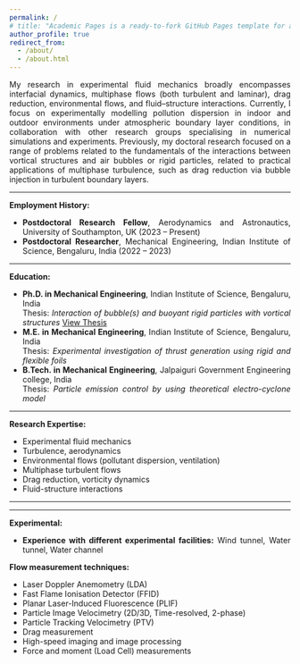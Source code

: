 ```yaml
---
permalink: /
# title: "Academic Pages is a ready-to-fork GitHub Pages template for academic personal websites"
author_profile: true
redirect_from: 
  - /about/
  - /about.html
--- 
```


 
<div style="text-align: justify;">
<p>
My research in experimental fluid mechanics broadly encompasses interfacial dynamics, multiphase flows (both turbulent and laminar), drag reduction, environmental flows, and fluid–structure interactions. Currently, I focus on experimentally modelling pollution dispersion in indoor and outdoor environments under atmospheric boundary layer conditions, in collaboration with other research groups specialising in numerical simulations and experiments. Previously, my doctoral research focused on a range of problems related to the fundamentals of the interactions between vortical structures and air bubbles or rigid particles, related to practical applications of multiphase turbulence, such as drag reduction via bubble injection in turbulent boundary layers. 
<p>

<hr>

<p><strong>Employment History:</strong></p>
<ul>
  <li><strong>Postdoctoral Research Fellow</strong>, Aerodynamics and Astronautics, University of Southampton, UK (2023 – Present)</li>
  <li><strong>Postdoctoral Researcher</strong>, Mechanical Engineering, Indian Institute of Science, Bengaluru, India (2022 – 2023)</li>
</ul>

<hr>

<p><strong>Education:</strong></p>
<ul>
  <li><strong>Ph.D. in Mechanical Engineering</strong>, Indian Institute of Science, Bengaluru, India
    <br>Thesis: <em>Interaction of bubble(s) and buoyant rigid particles with vortical structures</em>  
    <a href="https://etd.iisc.ac.in/handle/2005/6016">View Thesis</a>
  </li>
  <li><strong>M.E. in Mechanical Engineering</strong>, Indian Institute of Science, Bengaluru, India  
    <br>Thesis: <em>Experimental investigation of thrust generation using rigid and flexible foils</em>
  </li>
  <li><strong>B.Tech. in Mechanical Engineering</strong>, Jalpaiguri Government Engineering college, India 
    <br>Thesis: <em>Particle emission control by using theoretical electro-cyclone model</em>
  </li>
</ul>

<hr>

<p><strong>Research Expertise:</strong></p>
<ul>
  <li>Experimental fluid mechanics</li>
  <li>Turbulence, aerodynamics</li>
  <li>Environmental flows (pollutant dispersion, ventilation)</li>
  <li>Multiphase turbulent flows</li>
  <li>Drag reduction, vorticity dynamics</li>
  <li>Fluid-structure interactions</li>
</ul>

<hr>

<hr>

<p><strong>Experimental:</strong></p>
<ul>
  <li><strong>Experience with different experimental facilities:</strong> Wind tunnel, Water tunnel, Water channel</li>
</ul>

<p><strong>Flow measurement techniques:</strong></p>
<ul>
  <li>Laser Doppler Anemometry (LDA)</li>
  <li>Fast Flame Ionisation Detector (FFID)</li>
  <li>Planar Laser-Induced Fluorescence (PLIF)</li>
  <li>Particle Image Velocimetry (2D/3D, Time-resolved, 2-phase)</li>
  <li>Particle Tracking Velocimetry (PTV)</li>
  <li>Drag measurement</li>
  <li>High-speed imaging and image processing</li>
  <li>Force and moment (Load Cell) measurements</li>
</ul>



